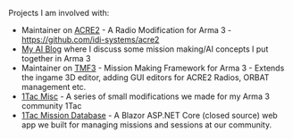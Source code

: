 
Projects I am involved with:
- Maintainer on [ACRE2](https://github.com/idi-systems/acre2) - A Radio Modification for Arma 3 - https://github.com/idi-systems/acre2 
- [My AI Blog](https://sniperhid.github.io/) where I discuss some mission making/AI concepts I put together in Arma 3
- Maintainer on [TMF3](https://github.com/tmf3/tmf) - Mission Making Framework for Arma 3 - Extends the ingame 3D editor, adding GUI editors for ACRE2 Radios, ORBAT management etc.
- [1Tac Misc](https://github.com/Sniperhid/1tac_misc) - A series of small modifications we made for my Arma 3 community 1Tac
- [1Tac Mission Database](https://mission-db.1tac.eu/) - A Blazor ASP.NET Core (closed source) web app we built for managing missions and sessions at our community.
